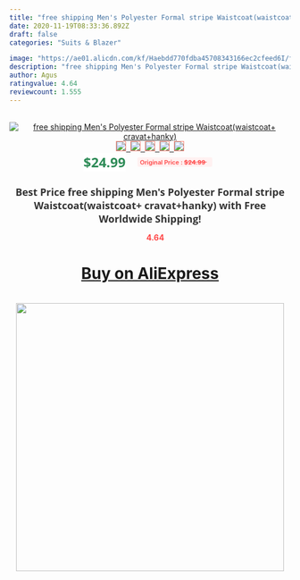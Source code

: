 ```yaml
---
title: "free shipping Men's Polyester Formal stripe Waistcoat(waistcoat+ cravat+hanky)"
date: 2020-11-19T08:33:36.892Z
draft: false
categories: "Suits & Blazer"

image: "https://ae01.alicdn.com/kf/Haebdd770fdba45708343166ec2cfeed6I/free-shipping-Men-s-Polyester-Formal-stripe-Waistcoat-waistcoat-cravat-hanky-.jpg"
description: "free shipping Men's Polyester Formal stripe Waistcoat(waistcoat+ cravat+hanky)"
author: Agus
ratingvalue: 4.64
reviewcount: 1.555
---
```

<br>
<div style="text-align: center;">
<a href="https://s.click.aliexpress.com/e/_A5KfOd" target="_blank" rel="nofollow noopener noreferrer"><img alt="free shipping Men's Polyester Formal stripe Waistcoat(waistcoat+ cravat+hanky)" class="magnifier-image" src="https://ae01.alicdn.com/kf/Haebdd770fdba45708343166ec2cfeed6I/free-shipping-Men-s-Polyester-Formal-stripe-Waistcoat-waistcoat-cravat-hanky-.jpg_640x640.jpg">
<br>
<img style="border:1px solid salmon" src="https://ae01.alicdn.com/kf/Haebdd770fdba45708343166ec2cfeed6I/free-shipping-Men-s-Polyester-Formal-stripe-Waistcoat-waistcoat-cravat-hanky-.jpg_120x120.jpg">&nbsp;&nbsp;<img style="border:1px solid salmon" src="_120x120.jpg">&nbsp;&nbsp;<img style="border:1px solid salmon" src="_120x120.jpg">&nbsp;&nbsp;<img style="border:1px solid salmon" src="_120x120.jpg">&nbsp;&nbsp;<img style="border:1px solid salmon" src="_120x120.jpg"></a></div><br0>
<div style="text-align: center;"><span style="background-color: white; border: 0px; box-sizing: border-box; color: seagreen; display: inline-block; font-family: &quot;open sans&quot; , &quot;arial&quot; , &quot;helvetica&quot; , sans-serif , &quot;heiti&quot;; font-size: 24px; font-stretch: inherit; font-weight: 700; line-height: inherit; margin: 0px 10px 0px 0px; padding: 0px; vertical-align: middle;">$24.99 </span>
<span style="background: rgb(255 , 241 , 241); border-radius: 3px; border: 0px; box-sizing: border-box; color: #ff4747; display: inline-block; font-family: inherit; font-size: 12px; font-stretch: inherit; font-style: inherit; font-variant: inherit; font-weight: 600; line-height: inherit; margin: 0px; padding: 2px 5px; transform: scale(0.9); vertical-align: middle;">Original Price : <b style="text-decoration: line-through;">$24.99 </b> &nbsp;&nbsp;</span></div>
<h1 style="color: #333333; display: inline-block; font-family: &quot;open sans&quot; , &quot;arial&quot; , &quot;helvetica&quot; , sans-serif , &quot;heiti&quot;; font-size: 18px; font-stretch: inherit; font-weight: 700; text-align: center;">Best Price free shipping Men's Polyester Formal stripe Waistcoat(waistcoat+ cravat+hanky) with Free Worldwide Shipping!</h1>
<div style="color: #ff4747; text-align: center;">
<img src="https://4.bp.blogspot.com/-M0ZcTcb-5uY/XleCXlxnR4I/AAAAAAAAAEc/OrjgMkXV1oMQFaCRZj5HQwOCBcu3w1FegCPcBGAYYCw/s1600/star.png" style="height: 15px;">&nbsp;<b>4.64</b></div>
<div class="button_cont" align="center"><a class="buynow_a" href="https://s.click.aliexpress.com/e/_A5KfOd" target="_blank" rel="nofollow noopener noreferrer"><H1>Buy on AliExpress</H1></a></div><br>
<div class="separator" style="clear: both; text-align: center;">
<img src="https://lh3.googleusercontent.com/-pTy5HemUv9M/XlePHvY0dAI/AAAAAAAAAE4/0nX5iRUoIWY8eMW9Dpxeirr157OZliDIgCLcBGAsYHQ/s1600/badge.gif" width="480">
</div>

